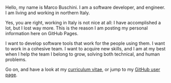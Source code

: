 Hello, my name is Marco Buschini. I am a software developer, and engineer. I am living and working in northern Italy.

Yes, you are right, working in Italy is not nice at all: I have accomplished a lot, but I lost way more.
This is the reason I am posting my personal information here on GitHub Pages.

I want to develop software tools that work for the people using them.
I want to work in a cohesive team.
I want to acquire new skills, and I am at my best when I help the team I belong to grow, solving both technical, and human problems.

Go on, and have a look at my [curriculum vitae](curriculum.html), or jump to my [GitHub user page](https://www.github.com/marcobuschini).